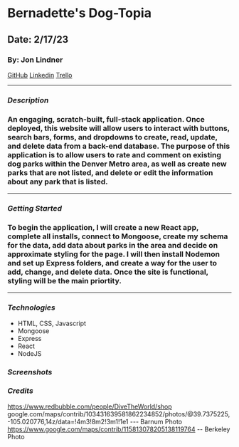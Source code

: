 # Bernadette's Dog-Topia

## **Date: 2/17/23**

### By: Jon Lindner

[GitHub](https://github.com/jonclindner)
[Linkedin](https://www.linkedin.com/in/jonathan-lindner-807847183/)
[Trello](https://trello.com/b/Oc15X7CN/bernadettes-dog-topia)

---

### **_Description_**

### An engaging, scratch-built, full-stack application. Once deployed, this website will allow users to interact with buttons, search bars, forms, and dropdowns to create, read, update, and delete data from a back-end database. The purpose of this application is to allow users to rate and comment on existing dog parks within the Denver Metro area, as well as create new parks that are not listed, and delete or edit the information about any park that is listed.

---

### **_Getting Started_**

### To begin the application, I will create a new React app, complete all installs, connect to Mongoose, create my schema for the data, add data about parks in the area and decide on approximate styling for the page. I will then install Nodemon and set up Express folders, and create a way for the user to add, change, and delete data. Once the site is functional, styling will be the main priortity.

---

### **_Technologies_**

- HTML, CSS, Javascript
- Mongoose
- Express
- React
- NodeJS

### **_Screenshots_**

### **_Credits_**

https://www.redbubble.com/people/DiveTheWorld/shop
google.com/maps/contrib/103431639581862234852/photos/@39.7375225,-105.020776,14z/data=!4m3!8m2!3m1!1e1 --- Barnum Photo
https://www.google.com/maps/contrib/115813078205138119764 -- Berkeley Photo
